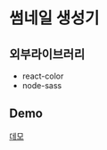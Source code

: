 # 썸네일 생성기

## 외부라이브러리

- react-color
- node-sass

## Demo

[데모](https://livemehere.github.io/thumbnail-generator/)
